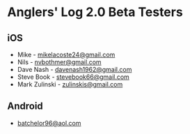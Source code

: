 Anglers' Log 2.0 Beta Testers
=============================

## iOS
* Mike - mikelacoste24@gmail.com
* Nils - nvbothmer@gmail.com
* Dave Nash - davenash1962@gmail.com
* Steve Book - stevebook66@gmail.com
* Mark Zulinski - zulinskis@gmail.com

## Android
* batchelor96@aol.com